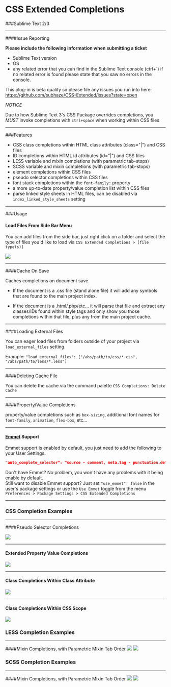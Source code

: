 CSS Extended Completions
===================

###Sublime Text 2/3

---

####Issue Reporting

**Please include the following information when submitting a ticket**
- Sublime Text version
- OS
- any related error that you can find in the Sublime Text console (ctrl+`) if no related error is found please state that you saw no errors in the console.

This plug-in is beta quality so please file any issues you run into here: https://github.com/subhaze/CSS-Extended/issues?state=open

_NOTICE_

Due to how Sublime Text 3's CSS Package overrides completions, you *MUST* invoke completions with `ctrl+space` when working within CSS files

---
###Features
- CSS class completions within HTML class attributes (class="|") and CSS files
- ID completions within HTML id attributes (id="|") and CSS files
- LESS variable and mixin completions (with parametric tab-stops)
- SCSS variable and mixin completions (with parametric tab-stops)
- element completions within CSS files
- pseudo selector completions within CSS files
- font stack completions within the `font-family:` property
- a more up-to-date property/value completion list within CSS files
- parse linked style sheets in HTML files, can be disabled via `index_linked_style_sheets` setting

---
###Usage

#### Load Files From Side Bar Menu

You can add files from the side bar, just right click on a folder and select the type of files you'd like to load via `CSS Extended Completions > [file type(s)]`

![](https://dl.dropboxusercontent.com/u/4790638/images/ST-load-files-from-side-bar.png)

----

####Cache On Save

Caches completions on document save.

* If the document is a .css file (stand alone file) it will add any symbols that are found to the main project index.

* If the document is a .html/.php/etc... it will parse that file and extract any classes/IDs found within style tags and only show you those completions within that file, plus any from the main project cache.

----

####Loading External Files

You can eager load files from folders outside of your project via `load_external_files` setting.

Example: `"load_external_files": ["/abs/path/to/css/*.css", "/abs/path/to/less/*.less"]`

----

####Deleting Cache File

You can delete the cache via the command palette `CSS Completions: Delete Cache`

----

####Property/Value Completions

property/value completions such as `box-sizing`, additional font names for `font-family`, `animation`, `flex-box`, etc...

----

#### [Emmet](http://emmet.io) Support

Emmet support is enabled by default, you just need to add the following to your User Settings:

```json
"auto_complete_selector": "source - comment, meta.tag - punctuation.definition.tag.begin, text.html.basic"
```

Don't have Emmet? No problem, you won't have any problems with it being enable by default.  
Still want to disable Emmet support? Just set `"use_emmet": false` in the user's package settings or use the `Use Emmet` toggle from the menu `Preferences > Package Settings > CSS Extended Completions`

----

### CSS Completion Examples
----
####Pseudo Selector Completions

![](https://dl.dropboxusercontent.com/u/4790638/images/ST-pseudo-selector.png)

----
#### Extended Property Value Completions

![](https://dl.dropboxusercontent.com/u/4790638/images/ST-extended-css-property-values-2.png)

----
#### Class Completions Within Class Attribute
![](https://dl.dropboxusercontent.com/u/4790638/images/ST-class-completion-in-class-attribute-2.png)

----
#### Class Completions Within CSS Scope
![](https://dl.dropboxusercontent.com/u/4790638/images/ST-class-completion-in-css.png)

### LESS Completion Examples
----
####Mixin Completions, with Parametric Mixin Tab Order
![](https://dl.dropboxusercontent.com/u/4790638/images/ST-LESS-mixin-completions.png)
![](https://dl.dropboxusercontent.com/u/4790638/images/ST-LESS-mixin-completions-with-snippet-tabbing.png)

### SCSS Completion Examples
----
####Mixin Completions, with Parametric Mixin Tab Order
![](https://dl.dropboxusercontent.com/u/4790638/images/ST-SCSS-mixin-completions.png)
![](https://dl.dropboxusercontent.com/u/4790638/images/ST-SCSS-mixin-completions-with-snippet-tabbing.png)

